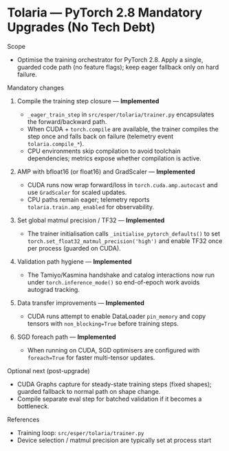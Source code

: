 # Tolaria — PyTorch 2.8 Mandatory Upgrades (No Tech Debt)

Scope
- Optimise the training orchestrator for PyTorch 2.8. Apply a single, guarded code path (no feature flags); keep eager fallback only on hard failure.

Mandatory changes

1) Compile the training step closure — **Implemented**
   - `_eager_train_step` in `src/esper/tolaria/trainer.py` encapsulates the forward/backward path.
   - When CUDA + `torch.compile` are available, the trainer compiles the step once and falls back on failure (telemetry event `tolaria.compile_*`).
   - CPU environments skip compilation to avoid toolchain dependencies; metrics expose whether compilation is active.

2) AMP with bfloat16 (or float16) and GradScaler — **Implemented**
   - CUDA runs now wrap forward/loss in `torch.cuda.amp.autocast` and use `GradScaler` for scaled updates.
   - CPU paths remain eager; telemetry reports `tolaria.train.amp_enabled` for observability.

3) Set global matmul precision / TF32 — **Implemented**
   - The trainer initialisation calls `_initialise_pytorch_defaults()` to set `torch.set_float32_matmul_precision('high')` and enable TF32 once per process (guarded on CUDA).

4) Validation path hygiene — **Implemented**
   - The Tamiyo/Kasmina handshake and catalog interactions now run under `torch.inference_mode()` so end-of-epoch work avoids autograd tracking.

5) Data transfer improvements — **Implemented**
   - CUDA runs attempt to enable DataLoader `pin_memory` and copy tensors with `non_blocking=True` before training steps.

6) SGD foreach path — **Implemented**
   - When running on CUDA, SGD optimisers are configured with `foreach=True` for faster multi-tensor updates.

Optional next (post-upgrade)
- CUDA Graphs capture for steady-state training steps (fixed shapes); guarded fallback to normal path on shape change.
- Compile separate eval step for batched validation if it becomes a bottleneck.

References
- Training loop: `src/esper/tolaria/trainer.py`
- Device selection / matmul precision are typically set at process start
